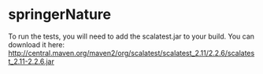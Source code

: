 # springerNature

To run the tests, you will need to add the scalatest.jar to your build. You can download it here: <http://central.maven.org/maven2/org/scalatest/scalatest_2.11/2.2.6/scalatest_2.11-2.2.6.jar>
